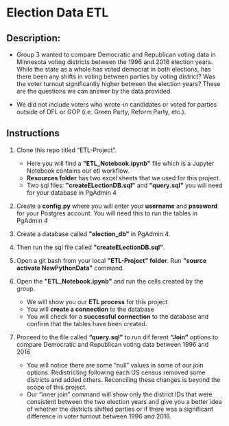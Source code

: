 # Election Data ETL

## **Description:**
* Group 3 wanted to compare Democratic and Republican voting data in Minnesota voting districts between the 1996 and 2016 election years. While the state as a whole has voted democrat in both elections, has there been any shifts in voting between parties by voting district? Was the voter turnout significantly higher between the election years? These are the questions we can answer by the data provided. 

* We did not include voters who wrote-in candidates or voted for parties outside of DFL or GOP (i.e. Green Party, Reform Party, etc.). 

## **Instructions**
1. Clone this repo titled “ETL-Project”. 
    * Here you will find a **"ETL_Notebook.ipynb"** file which is a Jupyter Notebook contains our etl workflow.
    * **Resources folder** has two excel sheets that we used for this project.
    * Two sql files: **"createELectionDB.sql"** and **"query.sql"** you will need for your database in PgAdmin 4

2. Create a **config.py** where you will enter your **username** and **password** for your Postgres account. You will need this to run the tables in PgAdmin 4

3. Create a database called **"election_db"** in PgAdmin 4.

4. Then run the sql file called **"createELectionDB.sql"**.

5. Open a git bash from your local **"ETL-Project" folder**. Run **"source activate NewPythonData"** command.

6. Open the **"ETL_Notebook.ipynb"** and run the cells created by the group.
   * We will show you our **ETL process** for this project
   * You will **create a connection** to the database
   * You will check for a **successful connection** to the database and confirm that the tables have been created.

7. Proceed to the file called **“query.sql”** to run dif  ferent **“Join”** options to compare Democratic and Republican voting data between 1996 and 2016
   * You will notice there are some “null” values in some of our join options. Redistricting following each US census removed some districts and added others. Reconciling these changes is beyond the scope of this project.
   * Our “inner join” command will show only the district IDs that were consistent between the two election years and give you a better idea of whether the districts shifted parties or if there was a significant difference in voter turnout between 1996 and 2016. 
